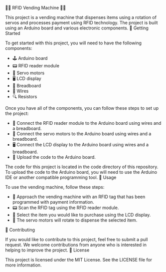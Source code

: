 🍫🍬 RFID Vending Machine 🍪🍩

This project is a vending machine that dispenses items using a rotation of servos and processes payment using RFID technology. The project is built using an Arduino board and various electronic components.
🚀 Getting Started

To get started with this project, you will need to have the following components:

   - 🕹️ Arduino board
   - 📟 RFID reader module
   - 🤖 Servo motors
   - 🖥️ LCD display
   - 🔌 Breadboard
   - 🔗 Wires
   - 🔍 Resistors

Once you have all of the components, you can follow these steps to set up the project:

   - 🤝 Connect the RFID reader module to the Arduino board using wires and a breadboard.
   - 🤖 Connect the servo motors to the Arduino board using wires and a breadboard.
   - 🖥️ Connect the LCD display to the Arduino board using wires and a breadboard.
   - 🚀 Upload the code to the Arduino board.

The code for this project is located in the code directory of this repository. To upload the code to the Arduino board, you will need to use the Arduino IDE or another compatible programming tool.
🎉 Usage

To use the vending machine, follow these steps:

   - 🚶 Approach the vending machine with an RFID tag that has been programmed with payment information.
   - 📟 Scan the RFID tag using the RFID reader module.
   - 🍫 Select the item you would like to purchase using the LCD display.
   - 🤖 The servo motors will rotate to dispense the selected item.

🤝 Contributing

If you would like to contribute to this project, feel free to submit a pull request. We welcome contributions from anyone who is interested in helping to improve the project.
📝 License

This project is licensed under the MIT License. See the LICENSE file for more information.
